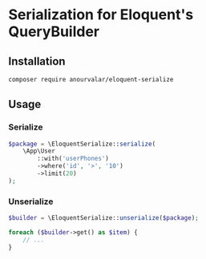 # Serialization for Eloquent's QueryBuilder

## Installation

```bash
composer require anourvalar/eloquent-serialize
```


## Usage

### Serialize
```php
$package = \EloquentSerialize::serialize(
    \App\User
        ::with('userPhones')
        ->where('id', '>', '10')
        ->limit(20)
);
```


### Unserialize
```php
$builder = \EloquentSerialize::unserialize($package);

foreach ($builder->get() as $item) {
    // ...
}
```
